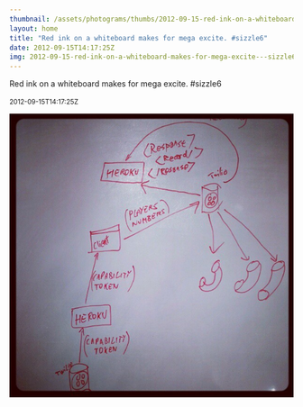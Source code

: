 ```yaml
---
thumbnail: /assets/photograms/thumbs/2012-09-15-red-ink-on-a-whiteboard-makes-for-mega-excite---sizzle6.jpg
layout: home
title: "Red ink on a whiteboard makes for mega excite. #sizzle6"
date: 2012-09-15T14:17:25Z
img: 2012-09-15-red-ink-on-a-whiteboard-makes-for-mega-excite---sizzle6.jpg
---
```


Red ink on a whiteboard makes for mega excite. #sizzle6

<small>2012-09-15T14:17:25Z</small>

![Red ink on a whiteboard makes for mega excite. #sizzle6](2012-09-15-red-ink-on-a-whiteboard-makes-for-mega-excite---sizzle6.jpg)
